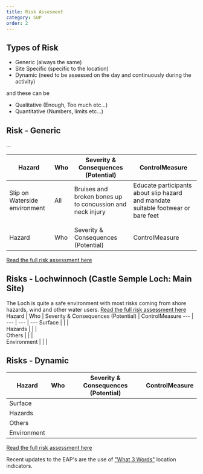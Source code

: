 ```yaml
---
title: Risk Assesment
category: SUP
order: 2
---
```


## Types of Risk
- Generic (always the same)
- Site Specific (specific to the location)
- Dynamic (need to be assessed on the day and continuously during the activity)

and these can be
- Qualitative (Enough, Too much etc...)
- Quantitative (Numbers, limits etc...)

## Risk - Generic
...

Hazard | Who | Severity & Consequences (Potential) | ControlMeasure
--- | --- | --- | ---
Slip on Waterside environment | All | Bruises and broken bones up to concussion and neck injury | Educate participants about slip hazard and mandate suitable footwear or bare feet
  |  |  |  
  |  |  |  
  Hazard | Who | Severity & Consequences (Potential) | ControlMeasure


[Read the full risk assessment here](#)

## Risks - Lochwinnoch (Castle Semple Loch: Main Site)
The Loch is quite a safe environment with most risks coming from shore hazards, wind and other water users.
[Read the full risk assessment here](#)
Hazard | Who | Severity & Consequences (Potential) | ControlMeasure
--- | --- | --- | ---
Surface  |  |  |  
Hazards  |  |  |  
Others  |  |  |  
Environment  |  |  |  


## Risks - Dynamic


Hazard | Who | Severity & Consequences (Potential) | ControlMeasure
--- | --- | --- | ---
Surface  |  |  |  |
Hazards  |  |  |  |
Others  |  |  |  |
Environment  |  |  |  |


[Read the full risk assessment here](#)





Recent updates to the EAP's are the use of ["What 3 Words"](https://what3words.com) location indicators.
